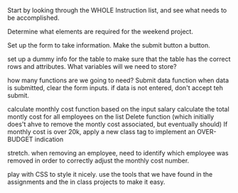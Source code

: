 Start by looking through the WHOLE Instruction list, and see what needs to be accomplished.  

Determine what elements are required for the weekend project. 

Set up the form to take information. Make the submit button a button.  

set up a dummy info for the table to make sure that the table has the correct rows and attributes. What variables will we need to store?

how many functions are we going to need?
Submit data function
when data is submitted, clear the form inputs. 
if data is not entered, don't accept teh submit. 

calculate monthly cost function based on the input salary
calculate the total montly cost for all employees on the list
Delete function (which initially does't ahve to remove the montly cost associated, but eventually should)
If monthly cost is over 20k, apply a new class tag to implement an OVER-BUDGET indication

stretch. when removing an employee, need to identify which employee was removed in order to correctly adjust the monthly cost number. 


play with CSS to style it nicely. use the tools that we have found in the assignments and the in class projects to make it easy.

